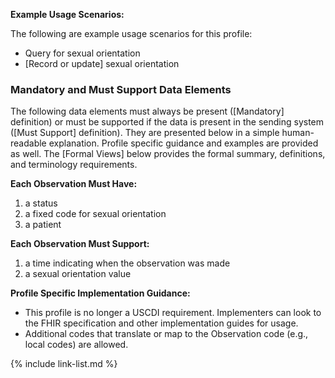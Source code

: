 

**Example Usage Scenarios:**

The following are example usage scenarios for this profile:

- Query for sexual orientation
- [Record or update] sexual orientation

### Mandatory and Must Support Data Elements

The following data elements must always be present ([Mandatory] definition) or must be supported if the data is present in the sending system ([Must Support] definition). They are presented below in a simple human-readable explanation. Profile specific guidance and examples are provided as well. The [Formal Views] below provides the formal summary, definitions, and terminology requirements.  

**Each Observation Must Have:**

1. a status
1. a fixed code for sexual orientation
1. a patient


**Each Observation Must Support:**

1. a time indicating when the observation was made
2. a sexual orientation value


**Profile Specific Implementation Guidance:**

* This profile is no longer a USCDI requirement. Implementers can look to the FHIR specification and other implementation guides for usage.
* Additional codes that translate or map to the Observation code (e.g., local codes) are allowed.


{% include link-list.md %}
